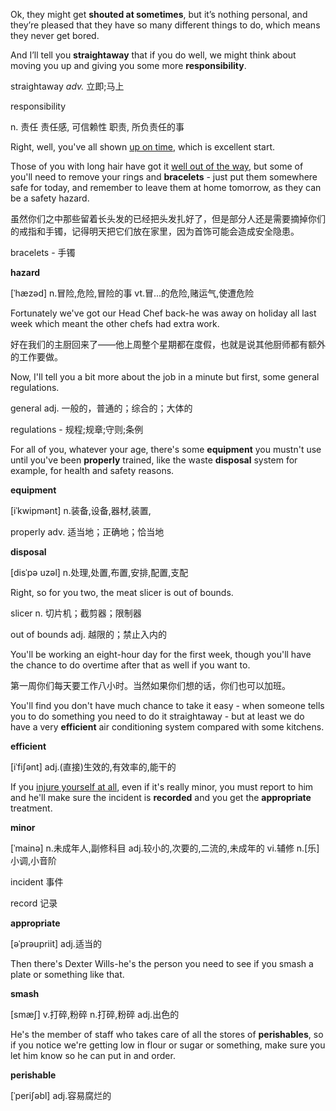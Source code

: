 Ok, they might get **shouted at sometimes**, but it’s nothing personal, and they’re pleased that they have so many different things to do, which means they never get bored.



 And I’ll tell you **straightaway** that if you do well, we might think about moving you up and giving you some more **responsibility**.



straightaway *adv.* 立即;马上

responsibility 

n. 责任
责任感, 可信赖性
职责, 所负责任的事



Right, well, you've all shown <u>up on time</u>, which is excellent start.



 Those of you with long hair have got it <u>well out of the way</u>, but some of you'll need to remove your rings and **bracelets** - just put them somewhere safe for today, and remember to leave them at home tomorrow, as they can be a safety hazard.

虽然你们之中那些留着长头发的已经把头发扎好了，但是部分人还是需要摘掉你们的戒指和手镯，记得明天把它们放在家里，因为首饰可能会造成安全隐患。

bracelets - 手镯

**hazard**

[ˈhæzəd]
n.冒险,危险,冒险的事
vt.冒...的危险,赌运气,使遭危险



 Fortunately we've got our Head Chef back-he was away on holiday all last week which meant the other chefs had extra work.

好在我们的主厨回来了——他上周整个星期都在度假，也就是说其他厨师都有额外的工作要做。





 Now, I'll tell you a bit more about the job in a minute but first, some general regulations.

general adj. 一般的，普通的；综合的；大体的

regulations - 规程;规章;守则;条例



 For all of you, whatever your age, there's some **equipment** you mustn't use until you've been **properly** trained, like the waste **disposal** system for example, for health and safety reasons.

**equipment**

[iˈkwipmənt]
n.装备,设备,器材,装置,

properly adv. 适当地；正确地；恰当地

**disposal**

[disˈpə uzəl]
n.处理,处置,布置,安排,配置,支配



 Right, so for you two, the meat slicer is out of bounds.

slicer n. 切片机；截剪器；限制器

out of bounds adj. 越限的；禁止入内的



 You'll be working an eight-hour day for the first week, though you'll have the chance to do overtime after that as well if you want to.

第一周你们每天要工作八小时。当然如果你们想的话，你们也可以加班。



 You'll find you don't have much chance to take it easy - when someone tells you to do something you need to do it straightaway - but at least we do have a very **efficient** air conditioning system compared with some kitchens.



**efficient**

[iˈfiʃənt]
adj.(直接)生效的,有效率的,能干的



 If you <u>injure yourself at all</u>, even if it's really minor, you must report to him and he'll make sure the incident is **recorded** and you get the **appropriate** treatment.



**minor**

[ˈmainə]
n.未成年人,副修科目
adj.较小的,次要的,二流的,未成年的
vi.辅修
n.[乐]小调,小音阶



incident 事件

record 记录

**appropriate**

[əˈprəupriit]
adj.适当的



 Then there's Dexter Wills-he's the person you need to see if you smash a plate or something like that.

**smash**

[smæʃ]
v.打碎,粉碎
n.打碎,粉碎
adj.出色的



He's the member of staff who takes care of all the stores of **perishables**, so if you notice we're getting low in flour or sugar or something, make sure you let him know so he can put in and order.

**perishable**

[ˈperiʃəbl]
adj.容易腐烂的

